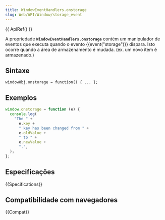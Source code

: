 ```yaml
---
title: WindowEventHandlers.onstorage
slug: Web/API/Window/storage_event
---
```


{{ ApiRef() }}

A propriedade **`WindowEventHandlers.onstorage`** contém um manipulador de eventos que executa quando o evento {{event("storage")}} dispara. Isto ocorre quando a área de armazenamento é mudada. (ex. um novo item é armazenado.)

## Sintaxe

```
windowObj.onstorage = function() { ... };
```

## Exemplos

```js
window.onstorage = function (e) {
  console.log(
    "The " +
      e.key +
      " key has been changed from " +
      e.oldValue +
      " to " +
      e.newValue +
      ".",
  );
};
```

## Especificações

{{Specifications}}

## Compatibilidade com navegadores

{{Compat}}
